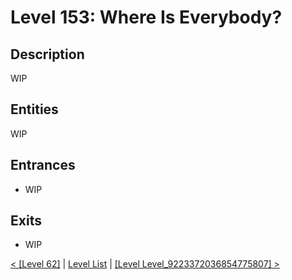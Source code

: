 # Level 153: Where Is Everybody?

## Description
WIP

## Entities
WIP

## Entrances
* WIP

## Exits
* WIP

<a href="./Level_62.md">< [Level 62]</a> | <a href="./Levels.md">Level List</a> | <a href="./Level_Level_9223372036854775807.md">[Level Level_9223372036854775807] ></a>
